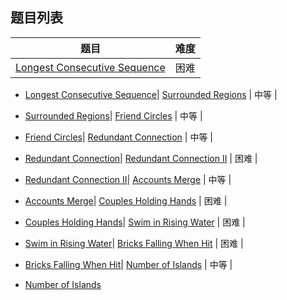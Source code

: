 ## 题目列表  
| 题目 | 难度 |  
|:---:|:---:|  
| [Longest Consecutive Sequence](longest-consecutive-sequence/question.md) | 困难 |   
  
 * [Longest Consecutive Sequence](/home/scy/PycharmProjects/leetcode_book/book/union-find/longest-consecutive-sequence/question.md)| [Surrounded Regions](surrounded-regions/question.md) | 中等 |   
  
 * [Surrounded Regions](/home/scy/PycharmProjects/leetcode_book/book/union-find/surrounded-regions/question.md)| [Friend Circles](friend-circles/question.md) | 中等 |   
  
 * [Friend Circles](/home/scy/PycharmProjects/leetcode_book/book/union-find/friend-circles/question.md)| [Redundant Connection](redundant-connection/question.md) | 中等 |   
  
 * [Redundant Connection](/home/scy/PycharmProjects/leetcode_book/book/union-find/redundant-connection/question.md)| [Redundant Connection II](redundant-connection-ii/question.md) | 困难 |   
  
 * [Redundant Connection II](/home/scy/PycharmProjects/leetcode_book/book/union-find/redundant-connection-ii/question.md)| [Accounts Merge](accounts-merge/question.md) | 中等 |   
  
 * [Accounts Merge](/home/scy/PycharmProjects/leetcode_book/book/union-find/accounts-merge/question.md)| [Couples Holding Hands](couples-holding-hands/question.md) | 困难 |   
  
 * [Couples Holding Hands](/home/scy/PycharmProjects/leetcode_book/book/union-find/couples-holding-hands/question.md)| [Swim in Rising Water](swim-in-rising-water/question.md) | 困难 |   
  
 * [Swim in Rising Water](/home/scy/PycharmProjects/leetcode_book/book/union-find/swim-in-rising-water/question.md)| [Bricks Falling When Hit](bricks-falling-when-hit/question.md) | 困难 |   
  
 * [Bricks Falling When Hit](/home/scy/PycharmProjects/leetcode_book/book/union-find/bricks-falling-when-hit/question.md)| [Number of Islands](number-of-islands/question.md) | 中等 |   
  
 * [Number of Islands](/home/scy/PycharmProjects/leetcode_book/book/union-find/number-of-islands/question.md)